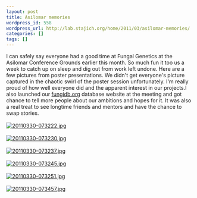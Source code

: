 ```yaml
---
layout: post
title: Asilomar memories
wordpress_id: 558
wordpress_url: http://lab.stajich.org/home/2011/03/asilomar-memories/
categories: []
tags: []
---
```

I can safely say everyone had a good time at Fungal Genetics at the Asilomar Conference Grounds earlier this month. So much fun it too us a week to catch up on sleep and dig out from work left undone. Here are a few pictures from poster presentations. We didn't get everyone's picture captured in the chaotic swirl of the poster session unfortunately.  I'm really proud of how well everyone did and the apparent interest in our projects.I also launched our [fungidb.org](http://fungidb.org) database website at the meeting and got chance to tell more people about our ambitions and hopes for it.  It was also a real treat to see longtime friends and mentors and have the chance to swap stories. <br /><br />[![20110330-073222.jpg](/images/wp_upload/2011/03/20110330-073222.jpg)](/images/wp_upload/2011/03/20110330-073222.jpg)<br /><br />[![20110330-073230.jpg](/images/wp_upload/2011/03/20110330-073230.jpg)](/images/wp_upload/2011/03/20110330-073230.jpg)<br /><br />[![20110330-073237.jpg](/images/wp_upload/2011/03/20110330-073237.jpg)](/images/wp_upload/2011/03/20110330-073237.jpg)<br /><br />[![20110330-073245.jpg](/images/wp_upload/2011/03/20110330-073245.jpg)](/images/wp_upload/2011/03/20110330-073245.jpg)<br /><br />[![20110330-073251.jpg](/images/wp_upload/2011/03/20110330-073251.jpg)](/images/wp_upload/2011/03/20110330-073251.jpg)<br /><br />[![20110330-073457.jpg](/images/wp_upload/2011/03/20110330-073457.jpg)](/images/wp_upload/2011/03/20110330-073457.jpg)
